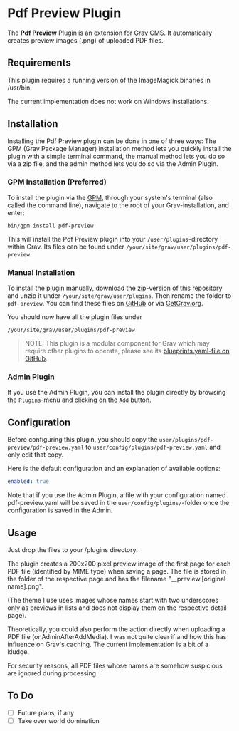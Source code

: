 # Pdf Preview Plugin

The **Pdf Preview** Plugin is an extension for [Grav CMS](http://github.com/getgrav/grav). It automatically creates preview images (.png) of uploaded PDF files.

## Requirements

This plugin requires a running version of the ImageMagick binaries in /usr/bin.

The current implementation does not work on Windows installations.

## Installation

Installing the Pdf Preview plugin can be done in one of three ways: The GPM (Grav Package Manager) installation method lets you quickly install the plugin with a simple terminal command, the manual method lets you do so via a zip file, and the admin method lets you do so via the Admin Plugin.

### GPM Installation (Preferred)

To install the plugin via the [GPM](http://learn.getgrav.org/advanced/grav-gpm), through your system's terminal (also called the command line), navigate to the root of your Grav-installation, and enter:

    bin/gpm install pdf-preview

This will install the Pdf Preview plugin into your `/user/plugins`-directory within Grav. Its files can be found under `/your/site/grav/user/plugins/pdf-preview`.

### Manual Installation

To install the plugin manually, download the zip-version of this repository and unzip it under `/your/site/grav/user/plugins`. Then rename the folder to `pdf-preview`. You can find these files on [GitHub](https://github.com//grav-plugin-pdf-preview) or via [GetGrav.org](http://getgrav.org/downloads/plugins#extras).

You should now have all the plugin files under

    /your/site/grav/user/plugins/pdf-preview
	
> NOTE: This plugin is a modular component for Grav which may require other plugins to operate, please see its [blueprints.yaml-file on GitHub](https://github.com//grav-plugin-pdf-preview/blob/master/blueprints.yaml).

### Admin Plugin

If you use the Admin Plugin, you can install the plugin directly by browsing the `Plugins`-menu and clicking on the `Add` button.

## Configuration

Before configuring this plugin, you should copy the `user/plugins/pdf-preview/pdf-preview.yaml` to `user/config/plugins/pdf-preview.yaml` and only edit that copy.

Here is the default configuration and an explanation of available options:

```yaml
enabled: true
```

Note that if you use the Admin Plugin, a file with your configuration named pdf-preview.yaml will be saved in the `user/config/plugins/`-folder once the configuration is saved in the Admin.

## Usage

Just drop the files to your /plugins directory.

The plugin creates a 200x200 pixel preview image of the first page for each PDF file (identified by MIME type) when saving a page.
The file is stored in the folder of the respective page and has the filename "__preview.[original name].png".

(The theme I use uses images whose names start with two underscores only as previews in lists and does not display them on the respective detail page).

Theoretically, you could also perform the action directly when uploading a PDF file (onAdminAfterAddMedia). I was not quite clear if and how this has influence on Grav's caching. 
The current implementation is a bit of a kludge.

For security reasons, all PDF files whose names are somehow suspicious are ignored during processing.

## To Do

- [ ] Future plans, if any
- [ ] Take over world domination
